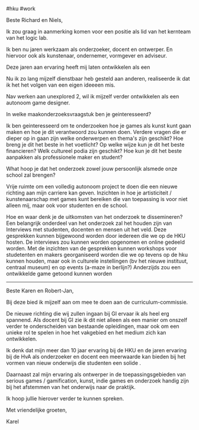 #hku #work 

Beste Richard en Niels,

Ik zou graag in aanmerking komen voor een positie als lid van het kernteam van het logic lab.

Ik ben nu jaren werkzaam als onderzoeker, docent en ontwerper.
En hiervoor ook als kunstenaar, ondernemer, vormgever en adviseur.

Deze jaren aan ervaring heeft mij laten ontwikkelen als een 

Nu ik zo lang mijzelf dienstbaar heb gesteld aan anderen, realiseerde ik dat ik het  het volgen van een eigen ideeeen mis. 

Nav werken aan unexplored 2, wil ik mijzelf verder ontwikkelen als een autonoom game designer. 

In welke maakonderzoeksvraagstuk ben je geinteresseerd?

Ik ben geinteresseerd om te onderzoeken hoe je games als kunst kunt gaan maken en hoe je dit verantwoord zou kunnen doen. Verdere vragen die er dieper op in gaan zijn welke onderwerpen en thema's zijn geschikt? Hoe breng je dit het beste in het voetlicht? Op welke wijze kun je dit het beste financieren? Welk cultureel podia zijn geschikt?
Hoe kun je dit het beste aanpakken als professionele maker en student? 


What hoop je dat het onderzoek zowel jouw persoonlijk alsmede onze school zal brengen?

Vrije ruimte om een volledig autonoom project te doen die een nieuwe richting aan mijn carriere kan geven. 
Inzichten in hoe je artisticiteit / kunstenaarschap met games kunt bereiken die van toepassing is voor niet alleen mij, maar ook voor studenten en de school.
 
Hoe en waar denk je de uitkomsten van het onderzoek te dissemineren?
Een belangrijk onderdeel van het onderzoek zal het houden zijn van Interviews met studenten, docenten en mensen uit het veld. Deze gesprekken kunnen bijgewoond worden door iedereen die we op de HKU hosten.  De interviews zou kunnen worden opgenomen en online gedeeld worden.
Met de inzichten van de gesprekken kunnen workshops voor studetenten en makers georganiseerd worden die we op tevens op de hku kunnen houden, maar ook in culturele instellingen (bv het nieuwe instituut, centraal museum) en op events (a-maze in berlijn?)
Anderzijds zou een ontwikkelde game getoond kunnen worden 

---
Beste Karen en Robert-Jan,

Bij deze bied ik mijzelf aan om mee te doen aan de curriculum-commissie.

De nieuwe richting die wij zullen ingaan bij GI ervaar ik als heel erg spannend. Als docent bij GI zie ik dit niet alleen als een manier om onszelf verder te onderscheiden van bestaande opleidingen, maar ook om een unieke rol te spelen in hoe het vakgebied en het medium zich kan ontwikkelen.  

Ik denk dat mijn meer dan 10 jaar ervaring bij de HKU en de jaren ervaring bij de HvA als onderzoeker en docent een meerwaarde kan bieden bij het vormen van nieuw onderwijs die studenten een solide . 

Daarnaast zal mijn ervaring als ontwerper in de toepassingsgebieden van serious games / gamification, kunst, indie games en onderzoek handig zijn bij het afstemmen van het onderwijs naar de praktijk.

Ik hoop jullie hierover verder te kunnen spreken.

Met vriendelijke groeten,

Karel